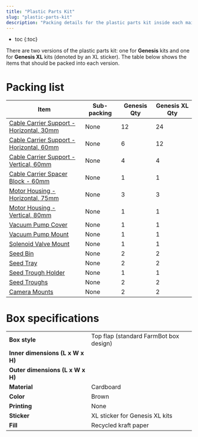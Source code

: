 ```yaml
---
title: "Plastic Parts Kit"
slug: "plastic-parts-kit"
description: "Packing details for the plastic parts kit inside each main carton"
---
```


* toc
{:toc}

There are two versions of the plastic parts kit: one for **Genesis** kits and one for **Genesis XL** kits (denoted by an <span class="fb-xl-sticker">XL</span> sticker). The table below shows the items that should be packed into each version.

# Packing list

|Item|Sub-packing|Genesis Qty|Genesis XL Qty|
|----|-----------|-----------|--------------|
|[Cable Carrier Support - Horizontal, 30mm](../../bom/plastic-parts/cable-carrier-support-horizontal-30mm.md)|None|12|24
|[Cable Carrier Support - Horizontal, 60mm](../../bom/plastic-parts/cable-carrier-support-horizontal-60mm.md)|None|6|12
|[Cable Carrier Support - Vertical, 60mm](../../bom/plastic-parts/cable-carrier-support-vertical-60mm.md)|None|4|4
|[Cable Carrier Spacer Block - 60mm](../../bom/plastic-parts/cable-carrier-spacer-block-60mm.md)|None|1|1
|[Motor Housing - Horizontal, 75mm](../../bom/plastic-parts/motor-housing-horizontal-75mm.md)|None|3|3
|[Motor Housing - Vertical, 80mm](../../bom/plastic-parts/motor-housing-vertical-80mm.md)|None|1|1
|[Vacuum Pump Cover](../../bom/plastic-parts/vacuum-pump-cover.md)|None|1|1
|[Vacuum Pump Mount](../../bom/plastic-parts/vacuum-pump-mount.md)|None|1|1
|[Solenoid Valve Mount](../../bom/plastic-parts/solenoid-valve-mount.md)|None|1|1
|[Seed Bin](../../bom/plastic-parts/seed-bin.md)|None|2|2
|[Seed Tray](../../bom/plastic-parts/seed-tray.md)|None|2|2
|[Seed Trough Holder](../../bom/plastic-parts/seed-trough-holder.md)|None|1|1
|[Seed Troughs](../../bom/plastic-parts/seed-trough.md)|None|2|2
|[Camera Mounts](../../bom/plastic-parts/camera-mount-half.md)|None|2|2

# Box specifications

|                                |                              |
|--------------------------------|------------------------------|
|**Box style**                   |Top flap (standard FarmBot box design)
|**Inner dimensions (L x W x H)**|
|**Outer dimensions (L x W x H)**|
|**Material**                    |Cardboard
|**Color**                       |Brown
|**Printing**                    |None
|**Sticker**                     |<span class="fb-xl-sticker">XL</span> sticker for Genesis XL kits
|**Fill**                        |Recycled kraft paper

